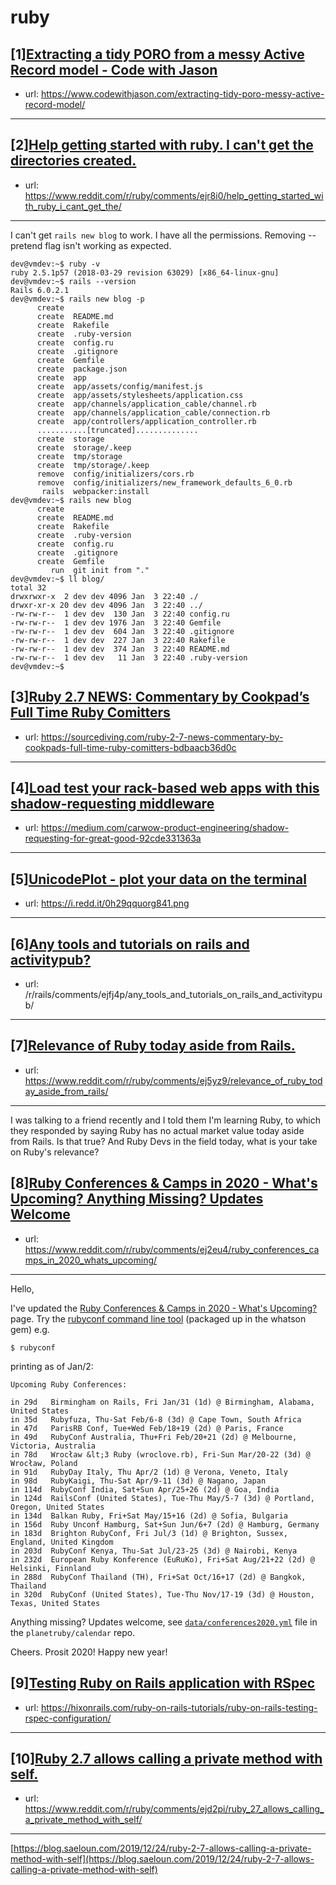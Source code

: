 # ruby
## [1][Extracting a tidy PORO from a messy Active Record model - Code with Jason](https://www.reddit.com/r/ruby/comments/ejlnt0/extracting_a_tidy_poro_from_a_messy_active_record/)
- url: https://www.codewithjason.com/extracting-tidy-poro-messy-active-record-model/
---

## [2][Help getting started with ruby. I can't get the directories created.](https://www.reddit.com/r/ruby/comments/ejr8i0/help_getting_started_with_ruby_i_cant_get_the/)
- url: https://www.reddit.com/r/ruby/comments/ejr8i0/help_getting_started_with_ruby_i_cant_get_the/
---
I can't get `rails new blog` to work. I have all the permissions. Removing --pretend flag isn't working as expected. 

    dev@vmdev:~$ ruby -v
    ruby 2.5.1p57 (2018-03-29 revision 63029) [x86_64-linux-gnu]
    dev@vmdev:~$ rails --version
    Rails 6.0.2.1
    dev@vmdev:~$ rails new blog -p
          create
          create  README.md
          create  Rakefile
          create  .ruby-version
          create  config.ru
          create  .gitignore
          create  Gemfile
          create  package.json
          create  app
          create  app/assets/config/manifest.js
          create  app/assets/stylesheets/application.css
          create  app/channels/application_cable/channel.rb
          create  app/channels/application_cable/connection.rb
          create  app/controllers/application_controller.rb
          ...........[truncated]..............
          create  storage
          create  storage/.keep
          create  tmp/storage
          create  tmp/storage/.keep
          remove  config/initializers/cors.rb
          remove  config/initializers/new_framework_defaults_6_0.rb
           rails  webpacker:install
    dev@vmdev:~$ rails new blog
          create
          create  README.md
          create  Rakefile
          create  .ruby-version
          create  config.ru
          create  .gitignore
          create  Gemfile
             run  git init from "."
    dev@vmdev:~$ ll blog/
    total 32
    drwxrwxr-x  2 dev dev 4096 Jan  3 22:40 ./
    drwxr-xr-x 20 dev dev 4096 Jan  3 22:40 ../
    -rw-rw-r--  1 dev dev  130 Jan  3 22:40 config.ru
    -rw-rw-r--  1 dev dev 1976 Jan  3 22:40 Gemfile
    -rw-rw-r--  1 dev dev  604 Jan  3 22:40 .gitignore
    -rw-rw-r--  1 dev dev  227 Jan  3 22:40 Rakefile
    -rw-rw-r--  1 dev dev  374 Jan  3 22:40 README.md
    -rw-rw-r--  1 dev dev   11 Jan  3 22:40 .ruby-version
    dev@vmdev:~$
## [3][Ruby 2.7 NEWS: Commentary by Cookpad’s Full Time Ruby Comitters](https://www.reddit.com/r/ruby/comments/ejmrz5/ruby_27_news_commentary_by_cookpads_full_time/)
- url: https://sourcediving.com/ruby-2-7-news-commentary-by-cookpads-full-time-ruby-comitters-bdbaacb36d0c
---

## [4][Load test your rack-based web apps with this shadow-requesting middleware](https://www.reddit.com/r/ruby/comments/ejgper/load_test_your_rackbased_web_apps_with_this/)
- url: https://medium.com/carwow-product-engineering/shadow-requesting-for-great-good-92cde331363a
---

## [5][UnicodePlot - plot your data on the terminal](https://www.reddit.com/r/ruby/comments/ej7p0p/unicodeplot_plot_your_data_on_the_terminal/)
- url: https://i.redd.it/0h29qquorg841.png
---

## [6][Any tools and tutorials on rails and activitypub?](https://www.reddit.com/r/ruby/comments/ejfpsh/any_tools_and_tutorials_on_rails_and_activitypub/)
- url: /r/rails/comments/ejfj4p/any_tools_and_tutorials_on_rails_and_activitypub/
---

## [7][Relevance of Ruby today aside from Rails.](https://www.reddit.com/r/ruby/comments/ej5yz9/relevance_of_ruby_today_aside_from_rails/)
- url: https://www.reddit.com/r/ruby/comments/ej5yz9/relevance_of_ruby_today_aside_from_rails/
---
I was talking to a friend recently and I told them I'm learning Ruby, to which they responded by saying Ruby has no actual market value today aside from Rails. Is that true? And Ruby Devs in the field today, what is your take on Ruby's relevance?
## [8][Ruby Conferences &amp; Camps in 2020 - What's Upcoming? Anything Missing? Updates Welcome](https://www.reddit.com/r/ruby/comments/ej2eu4/ruby_conferences_camps_in_2020_whats_upcoming/)
- url: https://www.reddit.com/r/ruby/comments/ej2eu4/ruby_conferences_camps_in_2020_whats_upcoming/
---
Hello,

   I've updated the [Ruby Conferences &amp; Camps in 2020 - What's
Upcoming?](http://planetruby.github.io/calendar/2020) page. Try the [rubyconf command line tool](https://github.com/textkit/whatson) (packaged up in the whatson gem) e.g.

    $ rubyconf

printing as of Jan/2:

    Upcoming Ruby Conferences:
    
    in 29d   Birmingham on Rails, Fri Jan/31 (1d) @ Birmingham, Alabama, United States
    in 35d   Rubyfuza, Thu-Sat Feb/6-8 (3d) @ Cape Town, South Africa
    in 47d   ParisRB Conf, Tue+Wed Feb/18+19 (2d) @ Paris, France
    in 49d   RubyConf Australia, Thu+Fri Feb/20+21 (2d) @ Melbourne, Victoria, Australia
    in 78d   Wrocław &lt;3 Ruby (wroclove.rb), Fri-Sun Mar/20-22 (3d) @ Wrocław, Poland
    in 91d   RubyDay Italy, Thu Apr/2 (1d) @ Verona, Veneto, Italy
    in 98d   RubyKaigi, Thu-Sat Apr/9-11 (3d) @ Nagano, Japan
    in 114d  RubyConf India, Sat+Sun Apr/25+26 (2d) @ Goa, India
    in 124d  RailsConf (United States), Tue-Thu May/5-7 (3d) @ Portland, Oregon, United States
    in 134d  Balkan Ruby, Fri+Sat May/15+16 (2d) @ Sofia, Bulgaria
    in 156d  Ruby Unconf Hamburg, Sat+Sun Jun/6+7 (2d) @ Hamburg, Germany
    in 183d  Brighton RubyConf, Fri Jul/3 (1d) @ Brighton, Sussex, England, United Kingdom
    in 203d  RubyConf Kenya, Thu-Sat Jul/23-25 (3d) @ Nairobi, Kenya
    in 232d  European Ruby Konference (EuRuKo), Fri+Sat Aug/21+22 (2d) @ Helsinki, Finnland
    in 288d  RubyConf Thailand (TH), Fri+Sat Oct/16+17 (2d) @ Bangkok, Thailand
    in 320d  RubyConf (United States), Tue-Thu Nov/17-19 (3d) @ Houston, Texas, United States

Anything missing? Updates welcome, see [`data/conferences2020.yml`](https://github.com/planetruby/calendar/blob/master/_data/conferences2020.yml) file
in the `planetruby/calendar` repo.

Cheers. Prosit 2020! Happy new year!
## [9][Testing Ruby on Rails application with RSpec](https://www.reddit.com/r/ruby/comments/ej4fie/testing_ruby_on_rails_application_with_rspec/)
- url: https://hixonrails.com/ruby-on-rails-tutorials/ruby-on-rails-testing-rspec-configuration/
---

## [10][Ruby 2.7 allows calling a private method with self.](https://www.reddit.com/r/ruby/comments/ejd2pi/ruby_27_allows_calling_a_private_method_with_self/)
- url: https://www.reddit.com/r/ruby/comments/ejd2pi/ruby_27_allows_calling_a_private_method_with_self/
---
[https://blog.saeloun.com/2019/12/24/ruby-2-7-allows-calling-a-private-method-with-self](https://blog.saeloun.com/2019/12/24/ruby-2-7-allows-calling-a-private-method-with-self)
